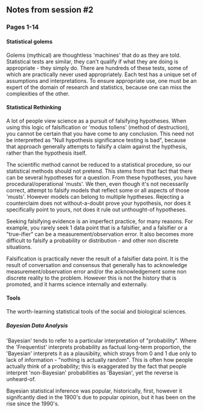 ## Notes from session #2
### Pages 1-14

#### Statistical golems

Golems (mythical) are thoughtless 'machines' that do as they are told. Statistical tests are similar, they can't qualify if what they are doing is appropriate - they simply do. There are hundreds of these tests, some of which are practically never used appropriately. Each test has a unique set of assumptions and interpretations. To ensure appropriate use, one must be an expert of the domain of research and statistics, because one can miss the complexities of the other.

#### Statistical Rethinking

A lot of people view science as a pursuit of falsifying hypotheses. When using this logic of falsification or 'modus tollens' (method of destruction), you cannot be certain that you have come to any conclusion. This need not be interpretted as "Null hypothesis significance testing is bad", because that approach generally attempts to falsify a claim against the hypthesis, rather than the hypothesis itself.

The scientific method cannot be reduced to a statistical procedure, so our statistical methods should not pretend. This stems from that fact that there can be several hypotheses for a question. From these hypotheses, you have procedural/operational 'musts'. We then, even though it's not necessarily correct, attempt to falsify models that reflect some or all aspects of those 'musts'. However models can belong to multiple hyptheses. Rejecting a counterclaim does not without-a-doubt prove your hypothesis, nor does it specifically point to yours, not does it rule out unthought-of hypotheses.

Seeking falsifying evidence is an imperfect practice, for many reasons. For example, you rarely seek 1 data point that is a falsifier, and a falsifier or a "true-ifier" can be a measurement/observation error. It also becomes more difficult to falsify a probability or distribution - and other non discrete situations.

Falsification is practically never the result of a falsifier data point. It is the result of conversation and consensus that generally has to acknowledge measurement/observation error and/or the acknowledgement some non discrete reality to the problem. However this is not the history that is promoted, and it harms science internally and externally.

#### Tools

The worth-learning statistical tools of the social and biological sciences.

##### Bayesian Data Analysis

'Bayesian' tends to refer to a particular interpretation of "probability". Where the 'Frequentist' interprets probability as factual long-term proportion, the 'Bayesian' interprets it as a plausibiity, which strays from 0 and 1 due only to lack of information - "nothing is actually random". This is often how people actually think of a probability; this is exaggerated by the fact that people interpret 'non-Bayesian' probabilities as 'Bayesian', yet the reverse is unheard-of.

Bayesian statistical inference was popular, historically, first, however it signifcantly died in the 1900's due to popular opinion, but it has been on the rise since the 1990's.

